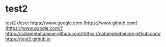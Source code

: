 # test2
test2 descr
https://www.google.com
[https://www.github.com](https://www.google.com/?https://catamphetamine.github.com/)https://catamphetamine.github.com/
https://test2.github.io
